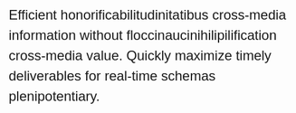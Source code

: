<!DOCTYPE html>
<html>
<head>
<title>My Example</title>

<!-- CSS -->
<style>

/* Box styles */
.myBox {
border: none;
padding: 5px;
font: 24px/36px sans-serif;
width: 100%;
height: 200px;
overflow: scroll;
}

/* Scrollbar styles */
::-webkit-scrollbar {
width: 12px;
height: 12px;
}

::-webkit-scrollbar-track {
border: 1px solid black;
border-radius: 10px;
}

::-webkit-scrollbar-thumb {
background: yellowgreen;  
border-radius: 10px;
}

::-webkit-scrollbar-thumb:hover {
background: #88ba1c;  
}
</style>
</head>
<body>

<!-- HTML -->
<div class="myBox">
Efficient honorificabilitudinitatibus cross-media information without floccinaucinihilipilification cross-media value. Quickly maximize timely deliverables for real-time schemas plenipotentiary.
</div>

</body>
</html>
